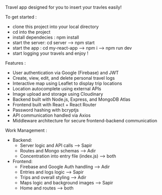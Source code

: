 Travel app designed for you to insert your travles easily!

To get started :

- clone this project into your local directory
- cd into the project
- install dependecies : npm install
- start the server: cd server --> npm start
- start the app : cd my-react-app --> npm i --> npm run dev
- start logging your travels and enjoy !

Features :

- User authentication via Google (Firebase) and JWT
- Create, view, edit, and delete personal travel logs
- Interactive map using Leaflet to display trip locations
- Location autocomplete using external APIs
- Image upload and storage using Cloudinary
- Backend built with Node.js, Express, and MongoDB Atlas
- Frontend built with React + React Router
- Password hashing with bcryptjs
- API communication handled via Axios
- Middleware architecture for secure frontend-backend communication

Work Management :

- Backend:
  - Server logic and API calls --> Sapir
  - Routes and Mongo schemas --> Adir
  - Concentration into entry file (index.js) --> both
- Frontend:
  - Firebase and Google Auth handling --> Adir
  - Entries and logs logic --> Sapir
  - Trips and overall styling --> Adir
  - Maps logic and background images --> Sapir
  - Home and routes --> both
